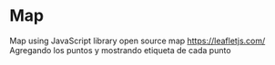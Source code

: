 # Map
Map using JavaScript library  open source map https://leafletjs.com/ 
Agregando los puntos y mostrando etiqueta de cada punto
